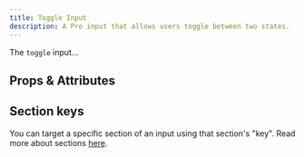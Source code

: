 ```yaml
---
title: Toggle Input
description: A Pro input that allows users toggle between two states.
---
```


<InputPageHero title="Toggle"></InputPageHero>

The `toggle` input...

<!-- example -->

## Props & Attributes

<!-- <reference-table input="rating">
</reference-table> -->

## Section keys

You can target a specific section of an input using that section's "key". Read more about sections [here](/essentials/inputs#sections).

<div>
  <formkit-input-diagram />
</div>

<reference-table type="sectionKeys" primary="section-key" :without="[]">
</reference-table>
